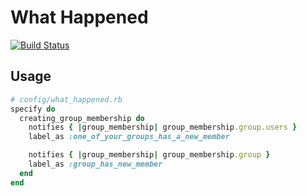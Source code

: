 # What Happened

[![Build Status](https://travis-ci.org/tawan/what-happened.svg?branch=master)](https://travis-ci.org/tawan/what-happened)


## Usage

```ruby
# config/what_happened.rb
specify do
  creating_group_membership do
    notifies { |group_membership| group_membership.group.users }
    label_as :one_of_your_groups_has_a_new_member

    notifies { |group_membership| group_membership.group }
    label_as :group_has_new_member
  end
end
```
